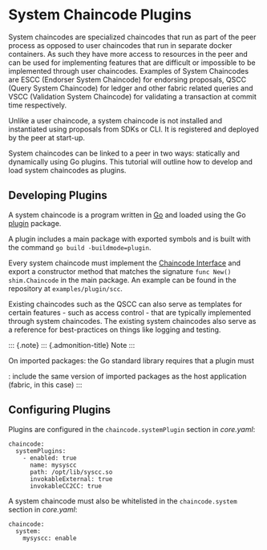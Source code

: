 System Chaincode Plugins
========================

System chaincodes are specialized chaincodes that run as part of the
peer process as opposed to user chaincodes that run in separate docker
containers. As such they have more access to resources in the peer and
can be used for implementing features that are difficult or impossible
to be implemented through user chaincodes. Examples of System Chaincodes
are ESCC (Endorser System Chaincode) for endorsing proposals, QSCC
(Query System Chaincode) for ledger and other fabric related queries and
VSCC (Validation System Chaincode) for validating a transaction at
commit time respectively.

Unlike a user chaincode, a system chaincode is not installed and
instantiated using proposals from SDKs or CLI. It is registered and
deployed by the peer at start-up.

System chaincodes can be linked to a peer in two ways: statically and
dynamically using Go plugins. This tutorial will outline how to develop
and load system chaincodes as plugins.

Developing Plugins
------------------

A system chaincode is a program written in [Go](https://golang.org) and
loaded using the Go [plugin](https://golang.org/pkg/plugin) package.

A plugin includes a main package with exported symbols and is built with
the command `go build -buildmode=plugin`.

Every system chaincode must implement the [Chaincode
Interface](http://godoc.org/github.com/hyperledger/fabric/core/chaincode/shim#Chaincode)
and export a constructor method that matches the signature
`func New() shim.Chaincode` in the main package. An example can be found
in the repository at `examples/plugin/scc`.

Existing chaincodes such as the QSCC can also serve as templates for
certain features - such as access control - that are typically
implemented through system chaincodes. The existing system chaincodes
also serve as a reference for best-practices on things like logging and
testing.

::: {.note}
::: {.admonition-title}
Note
:::

On imported packages: the Go standard library requires that a plugin must

:   include the same version of imported packages as the host
    application (fabric, in this case)
:::

Configuring Plugins
-------------------

Plugins are configured in the `chaincode.systemPlugin` section in
*core.yaml*:

``` {.sourceCode .bash}
chaincode:
  systemPlugins:
    - enabled: true
      name: mysyscc
      path: /opt/lib/syscc.so
      invokableExternal: true
      invokableCC2CC: true
```

A system chaincode must also be whitelisted in the `chaincode.system`
section in *core.yaml*:

``` {.sourceCode .bash}
chaincode:
  system:
    mysyscc: enable
```
